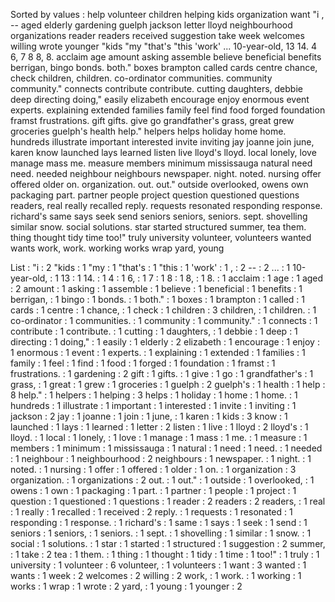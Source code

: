 Sorted by values :
help volunteer children helping kids organization want "i , -- aged elderly gardening guelph jackson letter lloyd neighbourhood organizations reader readers received suggestion take week welcomes willing wrote younger "kids "my "that's "this 'work' ... 10-year-old, 13 14. 4 6, 7 8 8, 8. acclaim age amount asking assemble believe beneficial benefits berrigan, bingo bonds. both." boxes brampton called cards centre chance, check children, children. co-ordinator communities. community community." connects contribute contribute. cutting daughters, debbie deep directing doing," easily elizabeth encourage enjoy enormous event experts. explaining extended families family feel find food forged foundation framst frustrations. gift gifts. give go grandfather's grass, great grew groceries guelph's health help." helpers helps holiday home home. hundreds illustrate important interested invite inviting jay joanne join june, karen know launched lays learned listen live lloyd's lloyd. local lonely, love manage mass me. measure members minimum mississauga natural need need. needed neighbour neighbours newspaper. night. noted. nursing offer offered older on. organization. out. out." outside overlooked, owens own packaging part. partner people project question questioned questions readers, real really recalled reply. requests resonated responding response. richard's same says seek send seniors seniors, seniors. sept. shovelling similar snow. social solutions. star started structured summer, tea them. thing thought tidy time too!" truly university volunteer, volunteers wanted wants work, work. working works wrap yard, young 

List :
"i : 2
"kids : 1
"my : 1
"that's : 1
"this : 1
'work' : 1
, : 2
-- : 2
... : 1
10-year-old, : 1
13 : 1
14. : 1
4 : 1
6, : 1
7 : 1
8 : 1
8, : 1
8. : 1
acclaim : 1
age : 1
aged : 2
amount : 1
asking : 1
assemble : 1
believe : 1
beneficial : 1
benefits : 1
berrigan, : 1
bingo : 1
bonds. : 1
both." : 1
boxes : 1
brampton : 1
called : 1
cards : 1
centre : 1
chance, : 1
check : 1
children : 3
children, : 1
children. : 1
co-ordinator : 1
communities. : 1
community : 1
community." : 1
connects : 1
contribute : 1
contribute. : 1
cutting : 1
daughters, : 1
debbie : 1
deep : 1
directing : 1
doing," : 1
easily : 1
elderly : 2
elizabeth : 1
encourage : 1
enjoy : 1
enormous : 1
event : 1
experts. : 1
explaining : 1
extended : 1
families : 1
family : 1
feel : 1
find : 1
food : 1
forged : 1
foundation : 1
framst : 1
frustrations. : 1
gardening : 2
gift : 1
gifts. : 1
give : 1
go : 1
grandfather's : 1
grass, : 1
great : 1
grew : 1
groceries : 1
guelph : 2
guelph's : 1
health : 1
help : 8
help." : 1
helpers : 1
helping : 3
helps : 1
holiday : 1
home : 1
home. : 1
hundreds : 1
illustrate : 1
important : 1
interested : 1
invite : 1
inviting : 1
jackson : 2
jay : 1
joanne : 1
join : 1
june, : 1
karen : 1
kids : 3
know : 1
launched : 1
lays : 1
learned : 1
letter : 2
listen : 1
live : 1
lloyd : 2
lloyd's : 1
lloyd. : 1
local : 1
lonely, : 1
love : 1
manage : 1
mass : 1
me. : 1
measure : 1
members : 1
minimum : 1
mississauga : 1
natural : 1
need : 1
need. : 1
needed : 1
neighbour : 1
neighbourhood : 2
neighbours : 1
newspaper. : 1
night. : 1
noted. : 1
nursing : 1
offer : 1
offered : 1
older : 1
on. : 1
organization : 3
organization. : 1
organizations : 2
out. : 1
out." : 1
outside : 1
overlooked, : 1
owens : 1
own : 1
packaging : 1
part. : 1
partner : 1
people : 1
project : 1
question : 1
questioned : 1
questions : 1
reader : 2
readers : 2
readers, : 1
real : 1
really : 1
recalled : 1
received : 2
reply. : 1
requests : 1
resonated : 1
responding : 1
response. : 1
richard's : 1
same : 1
says : 1
seek : 1
send : 1
seniors : 1
seniors, : 1
seniors. : 1
sept. : 1
shovelling : 1
similar : 1
snow. : 1
social : 1
solutions. : 1
star : 1
started : 1
structured : 1
suggestion : 2
summer, : 1
take : 2
tea : 1
them. : 1
thing : 1
thought : 1
tidy : 1
time : 1
too!" : 1
truly : 1
university : 1
volunteer : 6
volunteer, : 1
volunteers : 1
want : 3
wanted : 1
wants : 1
week : 2
welcomes : 2
willing : 2
work, : 1
work. : 1
working : 1
works : 1
wrap : 1
wrote : 2
yard, : 1
young : 1
younger : 2
